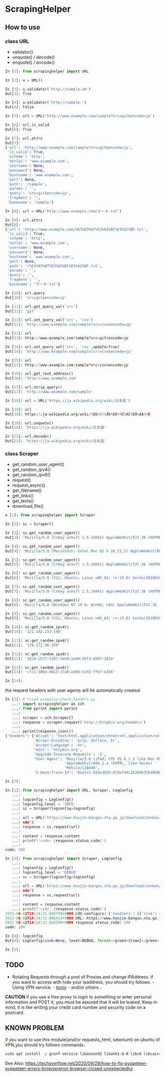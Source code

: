 # ScrapingHelper

## How to use

### class URL

 - validator()
 - unquote() / decode()
 - enquote() / encode()


```python
In [1]: from scrapinghelper import URL

In [2]: u = URL()

In [3]: u.validator('http://sample.om')
Out[3]: True

In [4]: u.validator('http://sample.')
Out[4]: False

In [5]: url = URL('http://www.example.com/sample?src=git&encode=jp')

In [6]: url.is_valid
Out[6]: True

In [7]: url.attrs
Out[7]:
{'url': 'http://www.example.com/sample?src=git&encode=jp',
 'is_valid': True,
 'scheme': 'http',
 'netloc': 'www.example.com',
 'username': None,
 'password': None,
 'hostname': 'www.example.com',
 'port': None,
 'path': '/sample',
 'params': '',
 'query': 'src=git&encode=jp',
 'fragment': '',
 'basename': 'sample'}

In [8]: url = URL('http://www.example.com/データ.txt')

In [9]: url.attrs
Out[9]:
{'url': 'http://www.example.com/%E3%83%87%E3%83%BC%E3%82%BF.txt',
 'is_valid': True,
 'scheme': 'http',
 'netloc': 'www.example.com',
 'username': None,
 'password': None,
 'hostname': 'www.example.com',
 'port': None,
 'path': '/%E3%83%87%E3%83%BC%E3%82%BF.txt',
 'params': '',
 'query': '',
 'fragment': '',
 'basename': 'データ.txt'}

In [10]: url.query
Out[10]: 'src=git&encode=jp'

In [11]: url.get_query_val('src')
Out[11]: 'git'

In [12]: url.set_query_val('src', 'csv')
Out[12]: 'http://www.example.com/sample?src=csv&encode=jp'

In [13]: url
Out[13]: http://www.example.com/sample?src=git&encode=jp

In [14]: url.set_query_val('src', 'csv',update=True)
Out[14]: 'http://www.example.com/sample?src=csv&encode=jp'

In [15]: url
Out[15]: http://www.example.com/sample?src=csv&encode=jp

In [16]: url.get_root_address()
Out[16]: 'http://www.example.com'

In [17]: url.strip_query()
Out[17]: 'http://www.example.com/sample'

In [18]: url = URL('https://ja.wikipedia.org/wiki/日本語')

In [19]: url
Out[19]: https://ja.wikipedia.org/wiki/%E6%97%A5%E6%9C%AC%E8%AA%9E

In [20]: url.unquote()
Out[20]: 'https://ja.wikipedia.org/wiki/日本語'

In [21]: url.decode()
Out[21]: 'https://ja.wikipedia.org/wiki/日本語'

```

### class Scraper

 -  get_random_user_agent()
 -  get_random_ipv4()
 -  get_random_ipv6()
 -  request()
 -  request_async()
 -  get_filename()
 -  get_links()
 -  get_texts()
 -  download_file()

```python
n [1]: from scrapinghelper import Scraper

In [2]: sc = Scraper()

In [3]: sc.get_random_user_agent()
Out[3]: 'Mozilla/5.0 (CrKey armv7l 1.5.16041) AppleWebKit/537.36 (KHTML, like Gecko) Chrome/31.0.1650.0 Safari/537.36'

In [4]: sc.get_random_user_agent()
Out[4]: 'Mozilla/5.0 (Macintosh; Intel Mac OS X 10_11_2) AppleWebKit/601.3.9 (KHTML, like Gecko) Version/'

In [5]: sc.get_random_user_agent()
Out[5]: 'Mozilla/5.0 (CrKey armv7l 1.5.16041) AppleWebKit/537.36 (KHTML, like Gecko) Chrome/31.0.1650.0 Safari/537.36'

In [6]: sc.get_random_user_agent()
Out[6]: 'Mozilla/5.0 (X11; Ubuntu; Linux x86_64; rv:15.0) Gecko/20100101 Firefox/15.0.1'

In [7]: sc.get_random_user_agent()
Out[7]: 'Mozilla/5.0 (CrKey armv7l 1.5.16041) AppleWebKit/537.36 (KHTML, like Gecko) Chrome/31.0.1650.0 Safari/537.36'

In [8]: sc.get_random_user_agent()
Out[8]: 'Mozilla/5.0 (Windows NT 10.0; Win64; x64) AppleWebKit/537.36 (KHTML, like Gecko) Chrome/'

In [9]: sc.get_random_user_agent()
Out[9]: 'Mozilla/5.0 (X11; Ubuntu; Linux x86_64; rv:15.0) Gecko/20100101 Firefox/15.0.1'

In [10]: sc.get_random_ipv4()
Out[10]: '121.162.233.190'

In [11]: sc.get_random_ipv4()
Out[11]: '178.172.98.169'

In [12]: sc.get_random_ipv6()
Out[12]: '3d18:cb77:5387:3ee9:1e60:d5f3:d987:283a'

In [13]: sc.get_random_ipv6()
Out[13]: 'cfc1:a00d:9013:37a0:ed94:5e92:7fe7:e356'

In [14]:
```

the request headers with user agents will be automatically created.

```python
In [1]: # %load examples/check_headers.py
   ...: import scrapinghelper as sch
   ...: from pprint import pprint
   ...:
   ...: scraper = sch.Scraper()
   ...: response = scraper.request('http://httpbin.org/headers')
   ...:
   ...: pprint(response.json())
{'headers': {'Accept': 'text/html,application/xhtml+xml,application/xml;q=0.9,image/webp,image/apng,*/*;q=0.8,application/signed-exchange;v=b3;q=0.9',
             'Accept-Encoding': 'gzip, deflate, br',
             'Accept-Language': 'en',
             'Host': 'httpbin.org',
             'Upgrade-Insecure-Requests': '1',
             'User-Agent': 'Mozilla/5.0 (iPad; CPU OS 8_1_2 like Mac OS X) '
                           'AppleWebKit/600.1.4 (KHTML, like Gecko) '
                           'Mobile/12B440',
             'X-Amzn-Trace-Id': 'Root=1-62de3626-07daf491262b96356486884d'}}

In [2]:
```


```python
In [2]: from scrapinghelper import URL, Scraper, LogConfig
   ...:
   ...: logconfig = LogConfig()
   ...: logconfig.level = 'INFO'
   ...: sc = Scraper(logconfig=logconfig)
   ...:
   ...: url = URL('https://www.houjin-bangou.nta.go.jp/download/zenken/#csv-unic
   ...: ode')
   ...: response = sc.request(url)
   ...:
   ...: content = response.content
   ...: print(f'code: {response.status_code}')
   ...:
code: 200

In [3]: from scrapinghelper import Scraper, LogConfig
   ...:
   ...: logconfig = LogConfig()
   ...: logconfig.level = 'DEBUG'
   ...: sc = Scraper(logconfig=logconfig)
   ...:
   ...: url = URL('https://www.houjin-bangou.nta.go.jp/download/zenken/#csv-unic
   ...: ode')
   ...: response = sc.request(url)
   ...:
   ...: content = response.content
   ...: print(f'code: {response.status_code}')
2022-06-02T19:34:31.885790+0900 LOG configure: {'handlers': [{'sink': <_io.TextIOWrapper name='<stdout>' mode='w' encoding='utf-8'>, 'level': 'DEBUG', 'format': '<green>{time}</green> <level>{message}</level>', 'colorize': True, 'serialize': False}]}
2022-06-02T19:34:31.886414+0900 URL: https://www.houjin-bangou.nta.go.jp/download/zenken/#csv-unicode
2022-06-02T14:34:32.092599+0900 response status_code: 200
code: 200

In [4]: logconfig
Out[4]: LogConfig(sink=None, level=DEBUG, format=<green>{time}</green> <level>{message}</level>, colorize=True, serialize=False

In [5]:
```

## TODO

 - Rotating Requests through a pool of Proxies and change IPAddress.
   if you want to access with hide your ipaddress, you should try follows.
       - Using VPN service.
       - [torpy](https://github.com/torpyorg/torpy)
       - and/or others...

  **CAUTION**
  if you use a free proxy to login to something or enter personal information and POST it, you must be assured that it will be leaked.
  Keep in mind, it is like writing your credit card number and security code on a postcard.


## KNOWN PROBLEM
if you want to use this module(and/or requests_html, selenium) on ubuntu of VPN,you should try follows commands.

```bash
sudo apt install -y gconf-service libasound2 libatk1.0-0 libc6 libcairo2 libcups2 libdbus-1-3 libexpat1 libfontconfig1 libgcc1 libgconf-2-4 libgdk-pixbuf2.0-0 libglib2.0-0 libgtk-3-0 libnspr4 libpango-1.0-0 libpangocairo-1.0-0 libstdc++6 libx11-6 libx11-xcb1 libxcb1 libxcomposite1 libxcursor1 libxdamage1 libxext6 libxfixes3 libxi6 libxrandr2 libxrender1 libxss1 libxtst6 ca-certificates fonts-liberation libappindicator1 libnss3 lsb-release xdg-utils wget
```

See Also: https://techoverflow.net/2020/09/29/how-to-fix-pyppeteer-pyppeteer-errors-browsererror-browser-closed-unexpectedly/
